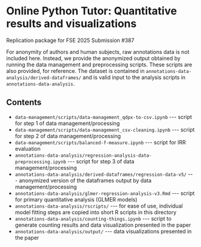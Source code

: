 # Online Python Tutor: Quantitative results and visualizations
Replication package for FSE 2025 Submission #387

For anonymity of authors and human subjects, raw annotations data is not included here. 
Instead, we provide the anonymized output obtained by running the data management and preprocessing scripts.
These scripts are also provided, for reference. 
The dataset is contained in `annotations-data-analysis/derived-dataframes/` and is valid input to the analysis scripts in `annotations-data-analysis`.

## Contents
- `data-management/scripts/data-management_qdpx-to-csv.ipynb` --- script for step 1 of data management/processing
- `data-management/scripts/data-management_csv-cleaning.ipynb` --- script for step 2 of data management/processing
- `data-management/scripts/balanced-f-measure.ipynb` --- script for IRR evaluation
- `annotations-data-analysis/regression-analysis-data-preprocessing.ipynb` --- script for step 3 of data management/processing
- `annotations-data-analysis/derived-dataframes/regression-data-v5/` --- anonymized version of the dataframes output by data management/processing
- `annotations-data-analysis/glmer-regression-analysis-v3.Rmd` --- script for primary quantitative analysis (GLMER models)
- `annotations-data-analysis/rscripts/` --- for ease of use, individual model fitting steps are copied into short R scripts in this directory
- `annotations-data-analysis/counting-things.ipynb` --- script to generate counting results and data visualization presented in the paper
- `annotations-data-analysis/output/` --- data visualizations presented in the paper

